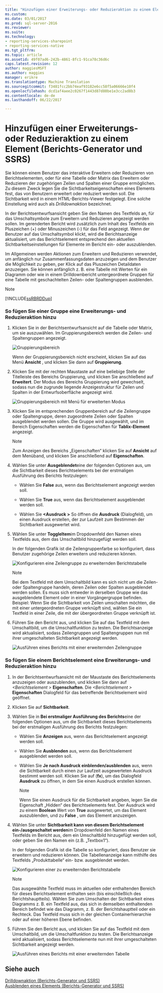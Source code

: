 ```yaml
---
title: "Hinzufügen einer Erweiterungs- oder Reduzieraktion zu einem Element (Berichts-Generator und SSRS) | Microsoft Docs"
ms.custom: 
ms.date: 03/01/2017
ms.prod: sql-server-2016
ms.reviewer: 
ms.suite: 
ms.technology:
- reporting-services-sharepoint
- reporting-services-native
ms.tgt_pltfrm: 
ms.topic: article
ms.assetid: 49f07ad6-242b-4861-8fc1-91ca78c36d6c
caps.latest.revision: 12
author: maggiesMSFT
ms.author: maggies
manager: erikre
ms.translationtype: Machine Translation
ms.sourcegitcommit: f3481fcc2bb74eaf93182e6cc58f5a06666e10f4
ms.openlocfilehash: dcd1af4aee2c0267f1443d87d80be1e3cc2ad8b3
ms.contentlocale: de-de
ms.lasthandoff: 06/22/2017

---
```

# <a name="add-an-expand-or-collapse-action-to-an-item-report-builder-and-ssrs"></a>Hinzufügen einer Erweiterungs- oder Reduzieraktion zu einem Element (Berichts-Generator und SSRS)
  Sie können einem Benutzer das interaktive Erweitern oder Reduzieren von Berichtselementen, oder für eine Tabelle oder Matrix das Erweitern oder Reduzieren der zugehörigen Zeilen und Spalten einer Gruppe ermöglichen. Zu diesem Zweck legen Sie die Sichtbarkeitseigenschaften eines Elements fest, das von Benutzern erweitert oder reduziert werden soll. Die Sichtbarkeit wird in einem HTML-Berichts-Viewer festgelegt. Eine solche Einstellung wird auch als *Drilldownaktion* bezeichnet.  
  
 In der Berichtsentwurfsansicht geben Sie den Namen des Textfelds an, für das Umschaltsymbole zum Erweitern und Reduzieren angezeigt werden sollen. Im gerenderten Bericht wird zusätzlich zum Inhalt des Textfelds ein Pluszeichen (+) oder Minuszeichen (-) für das Feld angezeigt. Wenn der Benutzer auf das Umschaltsymbol klickt, wird die Berichtsanzeige aktualisiert, um das Berichtselement entsprechend den aktuellen Sichtbarkeitseinstellungen für Elemente im Bericht ein- oder auszublenden.  
  
 Im Allgemeinen werden Aktionen zum Erweitern und Reduzieren verwendet, um anfänglich nur Zusammenfassungsdaten anzuzeigen und dem Benutzer die Möglichkeit zu geben, per Klick auf das Pluszeichen Detaildaten anzuzeigen. Sie können anfänglich z. B. eine Tabelle mit Werten für ein Diagramm oder wie in einem Drilldownbericht untergeordnete Gruppen für eine Tabelle mit geschachtelten Zeilen- oder Spaltengruppen ausblenden.  
  
> [!NOTE]  
>  [!INCLUDE[ssRBRDDup](../../includes/ssrbrddup-md.md)]  
  
### <a name="to-add-expand-and-collapse-action-to-a-group"></a>So fügen Sie einer Gruppe eine Erweiterungs- und Reduzieraktion hinzu  
  
1.  Klicken Sie in der Berichtsentwurfsansicht auf die Tabelle oder Matrix, um sie auszuwählen. Im Gruppierungsbereich werden die Zeilen- und Spaltengruppen angezeigt.  
  
     ![Gruppierungsbereich](../../reporting-services/report-design/media/groupingpane.png "Gruppierungsbereich")  
  
     Wenn der Gruppierungsbereich nicht erscheint, klicken Sie auf das Menü **Ansicht** , und klicken Sie dann auf **Gruppierung**.  
  
2.  Klicken Sie mit der rechten Maustaste auf eine beliebige Stelle der Titelleiste des Bereichs Gruppierung, und klicken Sie anschließend auf **Erweitert**. Der Modus des Bereichs Gruppierung wird gewechselt, sodass nun die zugrunde liegende Anzeigestruktur für Zeilen und Spalten in der Entwurfsoberfläche angezeigt wird.  
  
     ![Gruppierungsbereich mit Menü für erweiterten Modus](../../reporting-services/report-design/media/groupingpane-advancedmode.png "Gruppierungsbereich mit Menü für erweiterten Modus")  
  
3.  Klicken Sie im entsprechenden Gruppenbereich auf die Zeilengruppe oder Spaltengruppe, deren zugeordnete Zeilen oder Spalten ausgeblendet werden sollen. Die Gruppe wird ausgewählt, und im Bereich Eigenschaften werden die Eigenschaften für **Tablix-Element** angezeigt.  
  
    > [!NOTE]  
    >  Zum Anzeigen des Bereichs „Eigenschaften“ klicken Sie auf **Ansicht** auf dem Menüband, und klicken Sie anschließend auf **Eigenschaften**.  
  
4.  Wählen Sie unter **Ausgeblendet**eine der folgenden Optionen aus, um die Sichtbarkeit dieses Berichtselements bei der erstmaligen Ausführung des Berichts festzulegen:  
  
    -   Wählen Sie **False** aus, wenn das Berichtselement angezeigt werden soll.  
  
    -   Wählen Sie **True** aus, wenn das Berichtselement ausgeblendet werden soll.  
  
    -   Wählen Sie  **\<Ausdruck >** So öffnen die **Ausdruck** (Dialogfeld), um einen Ausdruck erstellen, der zur Laufzeit zum Bestimmen der Sichtbarkeit ausgewertet wird.  
  
5.  Wählen Sie unter **ToggleItem**im Dropdownfeld den Namen eines Textfelds aus, dem das Umschaltbild hinzugefügt werden soll.  
  
     In der folgenden Grafik ist die Zeilengruppenfarbe so konfiguriert, dass Benutzer zugehörige Zeilen erweitern und reduzieren können.  
  
     ![Konfigurieren eine Zeilengruppe zu erweiternden Berichtstabelle](../../reporting-services/report-design/media/expandcollapse-confighiddentoggleitemwithnumbers.png "konfigurieren eine Zeilengruppe erweitert werden")  
  
    > [!NOTE]  
    >  Bei dem Textfeld mit dem Umschaltbild kann es sich nicht um die Zeilen- oder Spaltengruppe handeln, deren Zeilen oder Spalten ausgeblendet werden sollen. Es muss sich entweder in derselben Gruppe wie das ausgeblendete Element oder in einer Vorgängergruppe befinden. Beispiel: Wenn Sie die Sichtbarkeit von Zeilen umschalten möchten, die mit einer untergeordneten Gruppe verknüpft sind, wählen Sie ein Textfeld in einer Zeile, die mit der übergeordneten Gruppe verknüpft ist.  
  
6.  Führen Sie den Bericht aus, und klicken Sie auf das Textfeld mit dem Umschaltbild, um die Umschaltfunktion zu testen. Die Berichtsanzeige wird aktualisiert, sodass Zeilengruppen und Spaltengruppen nun mit ihrer umgeschalteten Sichtbarkeit angezeigt werden.  
  
     ![Ausführen eines Berichts mit einer erweiternden Zeilengruppe](../../reporting-services/report-design/media/expandcollapse-runreport-rowgroup.png "Ausführen eines Berichts mit einer erweiternden Zeilengruppe")  
  
### <a name="to-add-expand-and-collapse-action-to-a-report-item"></a>So fügen Sie einem Berichtselement eine Erweiterungs- und Reduzieraktion hinzu  
  
1.  In der Berichtsentwurfsansicht mit der Maustaste des Berichtselements anzuzeigen oder auszublenden, und klicken Sie dann auf  *\<Berichtselement >* **Eigenschaften**. Die  *\<Berichtselement >* **Eigenschaften** Dialogfeld für das betreffende Berichtselement wird geöffnet.  
  
2.  Klicken Sie auf **Sichtbarkeit**.  
  
3.  Wählen Sie in **Bei erstmaliger Ausführung des Berichts**eine der folgenden Optionen aus, um die Sichtbarkeit dieses Berichtselements bei der erstmaligen Ausführung des Berichts festzulegen:  
  
    -   Wählen Sie **Anzeigen** aus, wenn das Berichtselement angezeigt werden soll.  
  
    -   Wählen Sie **Ausblenden** aus, wenn das Berichtselement ausgeblendet werden soll.  
  
    -   Wählen Sie **Je nach Ausdruck einblenden/ausblenden** aus, wenn die Sichtbarkeit durch einen zur Laufzeit ausgewerteten Ausdruck bestimmt werden soll. Klicken Sie auf (**fx**), um das Dialogfeld **Ausdruck** zu öffnen, in dem Sie einen Ausdruck erstellen können.  
  
        > [!NOTE]  
        >  Wenn Sie einen Ausdruck für die Sichtbarkeit angeben, legen Sie die Eigenschaft „Hidden“ des Berichtselements fest. Der Ausdruck wird zu einem **Boolean** Wert von **True** ausgewertet, um das Element auszublenden, und zu **False** , um das Element anzuzeigen.  
  
4.  Wählen Sie unter **Sichtbarkeit kann von diesem Berichtselement ein-/ausgeschaltet werden**im Dropdownfeld den Namen eines Textfelds im Bericht aus, dem ein Umschaltbild hinzugefügt werden soll, oder geben Sie den Namen ein (z.B. „Textbox1“).  
  
     In der folgenden Grafik ist die Tabelle so konfiguriert, dass Benutzer sie erweitern und reduzieren können. Die Tabellenanzeige kann mithilfe des Textfelds „Produkttabelle“ ein- bzw. ausgeblendet werden.  
  
     ![Konfigurieren einer zu erweiternden Berichtstabelle](../../reporting-services/report-design/media/expandcollapse-reporttable.png "Konfigurieren einer zu erweiternden Berichtstabelle")  
  
    > [!NOTE]  
    >  Das ausgewählte Textfeld muss im aktuellen oder enthaltenden Bereich für dieses Berichtselement enthalten sein (bis einschließlich des Berichtshauptteils). Wählen Sie zum Umschalten der Sichtbarkeit eines Diagramms z. B. ein Textfeld aus, das sich in demselben enthaltenden Bereich befindet wie das Diagramm, z. B. der Berichtshauptteil oder ein Rechteck. Das Textfeld muss sich in der gleichen Containerhierarchie oder auf einer höheren Ebene befinden.  
  
5.  Führen Sie den Bericht aus, und klicken Sie auf das Textfeld mit dem Umschaltbild, um die Umschaltfunktion zu testen. Die Berichtsanzeige wird aktualisiert, sodass Berichtselemente nun mit ihrer umgeschalteten Sichtbarkeit angezeigt werden.  
  
     ![Ausführen eines Berichts mit einer erweiternden Tabelle](../../reporting-services/report-design/media/expandcollapse-runreport-reporttable.png "Ausführen eines Berichts mit einer erweiternden Tabelle")  
  
## <a name="see-also"></a>Siehe auch  
 [Drilldownaktion &#40;Berichts-Generator und SSRS&#41;](../../reporting-services/report-design/drilldown-action-report-builder-and-ssrs.md)   
 [Ausblenden eines Elements &#40;Berichts-Generator und SSRS&#41;](../../reporting-services/report-builder/hide-an-item-report-builder-and-ssrs.md)  
  
  
